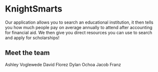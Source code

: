 # KnightSmarts
Our application allows you to search an educational institution, it then tells you how much people pay on average annually to attend after accounting for financial aid.
We then give you direct resources you can use to search and apply for scholarships!

## Meet the team
Ashley Voglewede
David Florez
Dylan Ochoa
Jacob Franz
